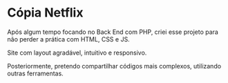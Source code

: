 # Cópia Netflix

Após algum tempo focando no Back End com PHP, criei esse projeto para não perder a prática com HTML, CSS e JS.

Site com layout agradável, intuitivo e responsivo.

Posteriormente, pretendo compartilhar códigos mais complexos, utilizando outras ferramentas.
